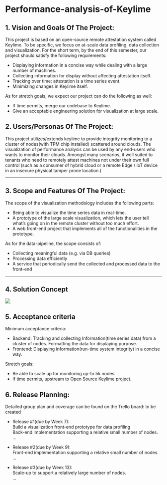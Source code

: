 # Performance-analysis-of-Keylime

## 1.   Vision and Goals Of The Project:

This project is based on an open-source remote attestation system called Keylime. To be specific, we focus on at-scale data profiling, data collection and visualization. For the short term, by the end of this semester, our project should satisfy the following requirements:

- Displaying information in a concise way while dealing with a large number of machines.
- Collecting information for display without affecting attestation itself.
- Tracking over time: attestation is a time series event.
- Minimizing changes in Keylime itself.

As for stretch goals, we expect our project can do the following as well:

- If time permits, merge our codebase to Keylime.
- Give an acceptable engineering solution for visualization at large scale.


## 2. Users/Personas Of The Project:

This project utilizes/extends keylime to provide integrity monitoring to a cluster of nodes(with TPM chip installed) scattered around clouds. The visualization of performance analysis can be used by any end-users who wants to monitor their clouds. Amongst many scenarios, it well suited to tenants who need to remotely attest machines not under their own full control (such as a consumer of hybrid cloud or a remote Edge / IoT device in an insecure physical tamper prone location.)


** **

## 3.   Scope and Features Of The Project:

The scope of the visualization methodology includes the following parts:

- Being able to visualize the time series data in real-time.
- A prototype of the large scale visualization, which lets the user tell what’s going on in the remote cluster without too much effort.
- A web front-end project that implements all of the functionalities in the prototype.

As for the data-pipeline, the scope consists of:
- Collecting meaningful data (e.g. via DB queries)
- Processing data efficiently
- A service that periodically send the collected and processed data to the front-end


** **

## 4. Solution Concept
<img src="https://i.ibb.co/ZgxqjyD/Blank-diagram.png">

## 5. Acceptance criteria

Minimum acceptance criteria:
- Backend: Tracking and collecting Information(time series data) from a cluster of nodes. Formatting the data for displaying purpose. 
- Frontend: Displaying information(run-time system integrity) in a concise way. 

Stretch goals:
- Be able to scale up for monitoring up-to 5k nodes.
- If time permits, upstream to Open Source Keylime project.

## 6.  Release Planning:

Detailed group plan and coverage can be found on the Trello board: to be created
- Release #1(due by Week 7):  
    Build a visualization front-end prototype for data profiling  
    Back-end implementation supporting a relative small number of nodes.  
    ...

- Release #2(due by Week 9):  
	Front-end implementation  supporting a relative small number of nodes.  
    ...  

- Release #3(due by Week 13):  
	Scale-up to support a relatively large number of nodes.  
    ...  


